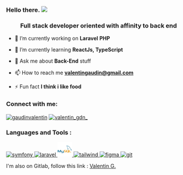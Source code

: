 ### Hello there. <img src="https://media.giphy.com/media/hvRJCLFzcasrR4ia7z/giphy.gif" width="25px">

<h3 align="center">Full stack developer oriented with affinity to back end </h3>

- 🔭 I’m currently working on **Laravel** **PHP**

- 🌱 I’m currently learning **ReactJs, TypeScript**

- 💬 Ask me about **Back-End** stuff

- 📫 How to reach me **valentingaudin@gmail.com**

- ⚡ Fun fact **I think i like food**

<h3 align="left">Connect with me:</h3>
<p align="left">
<a href="https://linkedin.com/in/gaudinvalentin" target="blank"><img align="center" src="https://raw.githubusercontent.com/rahuldkjain/github-profile-readme-generator/master/src/images/icons/Social/linked-in-alt.svg" alt="gaudinvalentin" height="30" width="40" /></a>
<a href="https://instagram.com/valentin_gdn_" target="blank"><img align="center" src="https://raw.githubusercontent.com/rahuldkjain/github-profile-readme-generator/master/src/images/icons/Social/instagram.svg" alt="valentin_gdn_" height="30" width="40" /></a>
</p>

<h3 align="left">Languages and Tools :</h3>
<p align="left"> <a href="https://symfony.com" target="_blank" rel="noreferrer"> <img src="https://symfony.com/logos/symfony_black_03.svg" alt="symfony" width="40" height="40"/> </a> <a href="https://laravel.com" target="_blank" rel="noreferrer"> <img src="https://laravel.com/img/logotype.min.svg" alt="laravel" width="40" height="40"/> </a> <a href="https://www.mysql.com/" target="_blank" rel="noreferrer"> <img src="https://raw.githubusercontent.com/devicons/devicon/master/icons/mysql/mysql-original-wordmark.svg" alt="mysql" width="40" height="40"/> </a>  <a href="https://tailwindcss.com/" target="_blank" rel="noreferrer"> <img src="https://www.vectorlogo.zone/logos/tailwindcss/tailwindcss-icon.svg" alt="tailwind" width="40" height="40"/> </a> <a href="https://www.figma.com/" target="_blank" rel="noreferrer"> <img src="https://www.vectorlogo.zone/logos/figma/figma-icon.svg" alt="figma" width="40" height="40"/> </a> <a href="https://git-scm.com/" target="_blank" rel="noreferrer"> <img src="https://www.vectorlogo.zone/logos/git-scm/git-scm-icon.svg" alt="git" width="40" height="40"/> </a> </p>

<p> I'm also on Gitlab, follow this link : <a href="https://git.thecodingmachine.com/VAG" target="_blank"> Valentin G.</a> </p>
